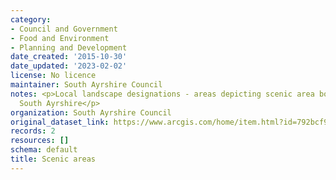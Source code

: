```yaml
---
category:
- Council and Government
- Food and Environment
- Planning and Development
date_created: '2015-10-30'
date_updated: '2023-02-02'
license: No licence
maintainer: South Ayrshire Council
notes: <p>Local landscape designations - areas depicting scenic area boundaries for
  South Ayrshire</p>
organization: South Ayrshire Council
original_dataset_link: https://www.arcgis.com/home/item.html?id=792bcf9e8f654c209de6b05be1319506
records: 2
resources: []
schema: default
title: Scenic areas
---
```


